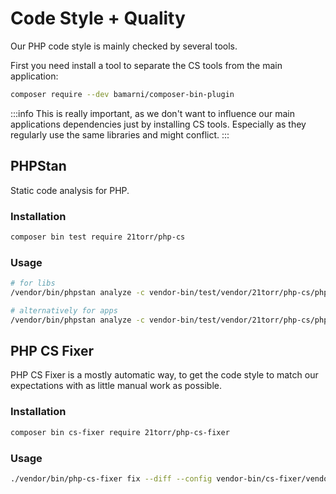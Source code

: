 # Code Style + Quality

Our PHP code style is mainly checked by several tools.

First you need install a tool to separate the CS tools from the main application:

```bash
composer require --dev bamarni/composer-bin-plugin
```

:::info
This is really important, as we don't want to influence our main applications dependencies just by installing CS tools.
Especially as they regularly use the same libraries and might conflict.
::: 


## PHPStan

Static code analysis for PHP.

### Installation

```bash
composer bin test require 21torr/php-cs
```

### Usage

```bash
# for libs
/vendor/bin/phpstan analyze -c vendor-bin/test/vendor/21torr/php-cs/phpstan/lib.neon . --ansi

# alternatively for apps
/vendor/bin/phpstan analyze -c vendor-bin/test/vendor/21torr/php-cs/phpstan/symfony.neon . --ansi 
```


## PHP CS Fixer

PHP CS Fixer is a mostly automatic way, to get the code style to match our expectations with as little manual work as possible.  

### Installation

```bash
composer bin cs-fixer require 21torr/php-cs-fixer
```

### Usage

```bash
./vendor/bin/php-cs-fixer fix --diff --config vendor-bin/cs-fixer/vendor/21torr/php-cs-fixer/.php-cs-fixer.dist.php --dry-run --no-interaction --ansi
```
